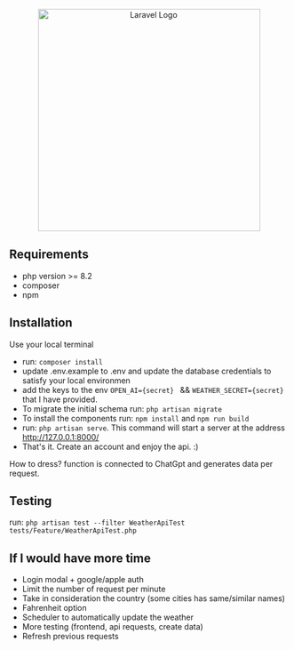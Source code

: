 <p align="center"><a href="https://laravel.com" target="_blank"><img src="https://raw.githubusercontent.com/laravel/art/master/logo-lockup/5%20SVG/2%20CMYK/1%20Full%20Color/laravel-logolockup-cmyk-red.svg" width="400" alt="Laravel Logo"></a></p>

## Requirements
- php version  >= 8.2 
- composer
- npm 

## Installation
Use your local terminal
- run: ```composer install```
- update .env.example to .env and update the database credentials to satisfy your local environmen
- add the keys to the env  ```OPEN_AI={secret} ``` && ``` WEATHER_SECRET={secret} ``` that I have provided.
- To migrate the initial schema run: ```php artisan migrate ```
- To install the components run: ``` npm install ``` and ``` npm run build ``` 
- run: ```php artisan serve```. This command will start a server at the address http://127.0.0.1:8000/
- That's it. Create an account and enjoy the api.  :)

How to dress? function is connected to ChatGpt and generates data per request.  
## Testing
   run: ```php artisan test --filter WeatherApiTest tests/Feature/WeatherApiTest.php ```


## If I would have more time
- Login modal + google/apple auth
- Limit the number of request per minute 		
- Take in consideration the country (some cities has same/similar names)
- Fahrenheit  option  
- Scheduler to automatically update the weather
- More testing (frontend, api requests, create data)
- Refresh previous requests

